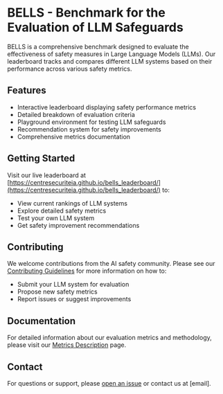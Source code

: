 # BELLS - Benchmark for the Evaluation of LLM Safeguards

BELLS is a comprehensive benchmark designed to evaluate the effectiveness of safety measures in Large Language Models (LLMs). Our leaderboard tracks and compares different LLM systems based on their performance across various safety metrics.

## Features

- Interactive leaderboard displaying safety performance metrics
- Detailed breakdown of evaluation criteria
- Playground environment for testing LLM safeguards
- Recommendation system for safety improvements
- Comprehensive metrics documentation

## Getting Started

Visit our live leaderboard at [https://centresecuriteia.github.io/bells_leaderboard/](https://centresecuriteia.github.io/bells_leaderboard/) to:
- View current rankings of LLM systems
- Explore detailed safety metrics
- Test your own LLM system
- Get safety improvement recommendations

## Contributing

We welcome contributions from the AI safety community. Please see our [Contributing Guidelines](CONTRIBUTING.md) for more information on how to:
- Submit your LLM system for evaluation
- Propose new safety metrics
- Report issues or suggest improvements

## Documentation

For detailed information about our evaluation metrics and methodology, please visit our [Metrics Description](metrics.html) page.

## Contact

For questions or support, please [open an issue](https://github.com/your-repo/bells/issues) or contact us at [email].

